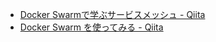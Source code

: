 * [Docker Swarmで学ぶサービスメッシュ - Qiita](https://qiita.com/Brutus/items/b3dfe5957294caa82669)
* [Docker Swarm を使ってみる - Qiita](https://qiita.com/guromityan/items/2e2041e8883f383cce35)
